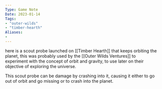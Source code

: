```yaml
---
Type: Game Note
Date: 2023-01-14
Tags:
- "outer-wilds"
- "timber-hearth"
Aliases:
- 
---
```

here is a scout probe launched on [[Timber Hearth]] that keeps orbiting the planet, this was probably used by the [[Outer Wilds Ventures]] to experiment with the concept of orbit and gravity, to use later on their objective of exploring the universe.

This scout probe can be damage by crashing into it, causing it either to go out of orbit and go missing or to crash into the planet.